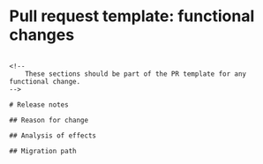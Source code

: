 # Pull request template: functional changes

```

<!--
    These sections should be part of the PR template for any functional change.
-->

# Release notes

## Reason for change

## Analysis of effects

## Migration path


```
